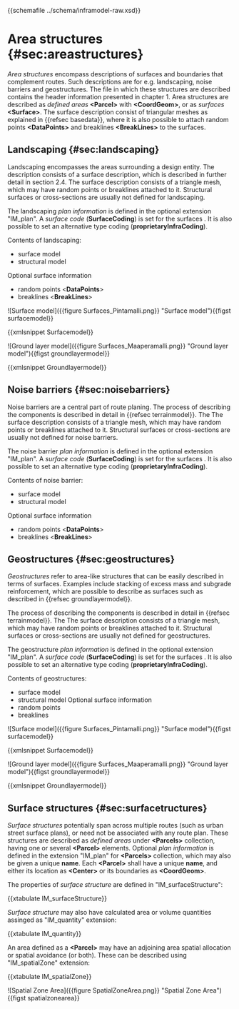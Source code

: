 {{schemafile ../schema/inframodel-raw.xsd}}
# Area structures {#sec:areastructures}

*Area structures* encompass descriptions of surfaces and boundaries that complement routes. Such descriptions are for e.g. landscaping, noise barriers and geostructures. The file in which these structures are described contains the header information presented in chapter 1. Area structures are described as *defined areas*  **\<Parcel>** with **\<CoordGeom>**, or as  *surfaces* **\<Surface>**. The surface description consist of triangular meshes as explained in {{refsec basedata}}, where it is also possible to attach random points **\<DataPoints>** and breaklines **\<BreakLines>** to the surfaces. 

## Landscaping {#sec:landscaping}

Landscaping encompasses the areas surrounding a design entity. The description consists of a surface description, which is described in further detail in section 2.4. The surface description consists of a triangle mesh, which may have random points or breaklines attached to it. Structural surfaces or cross-sections are usually not defined for landscaping.

The landscaping *plan information* is defined in the optional extension "IM_plan". A *surface code* (**SurfaceCoding**) is set for the surfaces . It is also possible to set an alternative type coding (**proprietaryInfraCoding**).

Contents of landscaping:

- surface model
- structural model

Optional surface information
- random points <**DataPoints**>
- breaklines <**BreakLines**>
 
![Surface model]({{figure Surfaces_Pintamalli.png}} "Surface model"){{figst surfacemodel}}

{{xmlsnippet Surfacemodel}}
 
![Ground layer model]({{figure Surfaces_Maaperamalli.png}} "Ground layer model"){{figst groundlayermodel}}	

{{xmlsnippet Groundlayermodel}} 

## Noise barriers {#sec:noisebarriers}

Noise barriers are a central part of route planing. The process of describing the components is described in detail in {{refsec terrainmodel}}. The The surface description consists of a triangle mesh, which may have random points or breaklines attached to it. Structural surfaces or cross-sections are usually not defined for noise barriers.

The noise barrier *plan information* is defined in the optional extension "IM_plan". A *surface code* (**SurfaceCoding**) is set for the surfaces . It is also possible to set an alternative type coding (**proprietaryInfraCoding**).

Contents of noise barrier:

- surface model
- structural model

Optional surface information
- random points <**DataPoints**>
- breaklines <**BreakLines**>


## Geostructures {#sec:geostructures}

*Geostructures* refer to area-like structures that can be easily described in terms of surfaces. Examples include stacking of excess mass and subgrade reinforcement, which are possible to describe as surfaces such as described in {{refsec groundlayermodel}}.

The process of describing the components is described in detail in {{refsec terrainmodel}}. The The surface description consists of a triangle mesh, which may have random points or breaklines attached to it. Structural surfaces or cross-sections are usually not defined for geostructures.

The geostructure *plan information* is defined in the optional extension "IM_plan". A *surface code* (**SurfaceCoding**) is set for the surfaces . It is also possible to set an alternative type coding (**proprietaryInfraCoding**).

Contents of geostructures:

- surface model
- structural model
Optional surface information
- random points <DataPoints>
- breaklines <BreakLines>
 
![Surface model]({{figure Surfaces_Pintamalli.png}} "Surface model"){{figst surfacemodel}}

{{xmlsnippet Surfacemodel}}

![Ground layer model]({{figure Surfaces_Maaperamalli.png}} "Ground layer model"){{figst groundlayermodel}}	

{{xmlsnippet Groundlayermodel}}
 
## Surface structures {#sec:surfacetructures}

*Surface structures* potentially span across multiple routes (such as urban street surface plans), or need not be associated with any route plan. These structures are described as *defined areas* under **\<Parcels>** collection, having one or several **\<Parcel>** elements. Optional *plan information* is defined in the extension "IM_plan" for **\<Parcels>** collection, which may also be given a unique **name**. Each **\<Parcel>** shall have a unique **name**, and either its location as **\<Center>** or its boundaries as **\<CoordGeom>**. 
 
The properties of *surface structure* are defined in "IM_surfaceStructure":
 
{{xtabulate IM_surfaceStructure}}
 
*Surface structure* may also have calculated area or volume quantities assinged as "IM_quantity" extension:
 
{{xtabulate IM_quantity}}
 
An area defined as a **\<Parcel>** may have an adjoining area spatial allocation or spatial avoidance (or both). These can be described using "IM_spatialZone" extension:
 
{{xtabulate IM_spatialZone}}
 
![Spatial Zone Area]({{figure SpatialZoneArea.png}} "Spatial Zone Area"){{figst spatialzonearea}}
